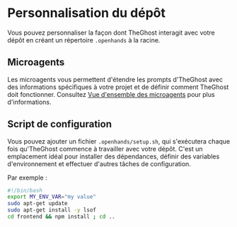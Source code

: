 # Personnalisation du dépôt

Vous pouvez personnaliser la façon dont TheGhost interagit avec votre dépôt en créant un
répertoire `.openhands` à la racine.

## Microagents

Les microagents vous permettent d'étendre les prompts d'TheGhost avec des informations spécifiques à votre projet et de définir comment TheGhost
doit fonctionner. Consultez [Vue d'ensemble des microagents](../prompting/microagents-overview) pour plus d'informations.


## Script de configuration
Vous pouvez ajouter un fichier `.openhands/setup.sh`, qui s'exécutera chaque fois qu'TheGhost commence à travailler avec votre dépôt.
C'est un emplacement idéal pour installer des dépendances, définir des variables d'environnement et effectuer d'autres tâches de configuration.

Par exemple :
```bash
#!/bin/bash
export MY_ENV_VAR="my value"
sudo apt-get update
sudo apt-get install -y lsof
cd frontend && npm install ; cd ..
```
